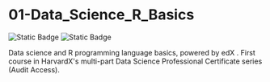 # 01-Data_Science_R_Basics

<div align="left">

  <img alt="Static Badge" src="https://img.shields.io/badge/active_repository-false-red">

  <img alt="Static Badge" src="https://img.shields.io/badge/status-finished-green">

</div>  

Data science and R programming language basics, powered by edX . First course in HarvardX's multi-part Data Science Professional Certificate series (Audit Access).
